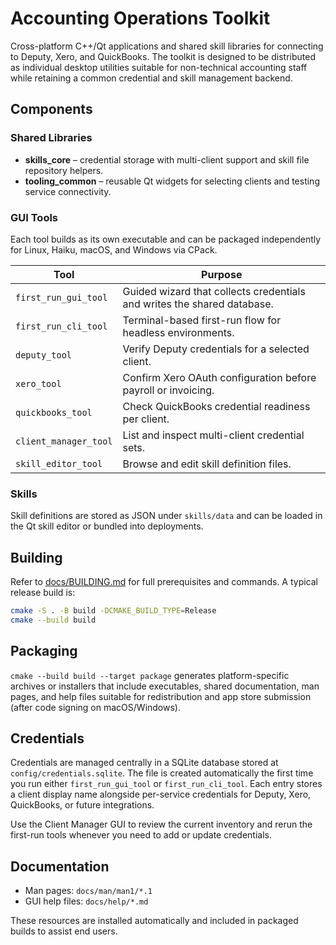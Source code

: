 # Accounting Operations Toolkit

Cross-platform C++/Qt applications and shared skill libraries for connecting
to Deputy, Xero, and QuickBooks. The toolkit is designed to be distributed as
individual desktop utilities suitable for non-technical accounting staff while
retaining a common credential and skill management backend.

## Components

### Shared Libraries
* **skills_core** – credential storage with multi-client support and skill file
  repository helpers.
* **tooling_common** – reusable Qt widgets for selecting clients and testing
  service connectivity.

### GUI Tools
Each tool builds as its own executable and can be packaged independently for
Linux, Haiku, macOS, and Windows via CPack.

| Tool | Purpose |
| --- | --- |
| `first_run_gui_tool` | Guided wizard that collects credentials and writes the shared database. |
| `first_run_cli_tool` | Terminal-based first-run flow for headless environments. |
| `deputy_tool` | Verify Deputy credentials for a selected client. |
| `xero_tool` | Confirm Xero OAuth configuration before payroll or invoicing. |
| `quickbooks_tool` | Check QuickBooks credential readiness per client. |
| `client_manager_tool` | List and inspect multi-client credential sets. |
| `skill_editor_tool` | Browse and edit skill definition files. |

### Skills
Skill definitions are stored as JSON under `skills/data` and can be loaded in
the Qt skill editor or bundled into deployments.

## Building
Refer to [docs/BUILDING.md](docs/BUILDING.md) for full prerequisites and
commands. A typical release build is:

```bash
cmake -S . -B build -DCMAKE_BUILD_TYPE=Release
cmake --build build
```

## Packaging
`cmake --build build --target package` generates platform-specific archives or
installers that include executables, shared documentation, man pages, and help
files suitable for redistribution and app store submission (after code signing
on macOS/Windows).

## Credentials
Credentials are managed centrally in a SQLite database stored at
`config/credentials.sqlite`. The file is created automatically the first time
you run either `first_run_gui_tool` or `first_run_cli_tool`. Each entry stores a
client display name alongside per-service credentials for Deputy, Xero,
QuickBooks, or future integrations.

Use the Client Manager GUI to review the current inventory and rerun the
first-run tools whenever you need to add or update credentials.

## Documentation
* Man pages: `docs/man/man1/*.1`
* GUI help files: `docs/help/*.md`

These resources are installed automatically and included in packaged builds to
assist end users.
